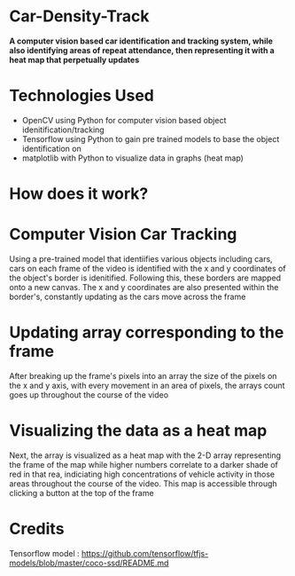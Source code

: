 # Car-Density-Track
**A computer vision based car identification and tracking system, while also identifying areas of repeat attendance, then representing it with a heat map that perpetually updates**

# **Technologies Used**
- OpenCV using Python for computer vision based object idenitification/tracking 
- Tensorflow using Python to gain pre trained models to base the object identification on
- matplotlib with Python to visualize data in graphs (heat map)

# **How does it work?**

# **Computer Vision Car Tracking**
Using a pre-trained model that identiifies various objects including cars, cars on each frame of the video is identified with the x and y coordinates of the object's border is idenitified. Following this, these borders are mapped onto a new canvas. The x and y coordinates are also presented within the border's, constantly updating as the cars move across the frame

# **Updating array corresponding to the frame**
After breaking up the frame's pixels into an array the size of the pixels on the x and y axis, with every movement in an area of pixels, the arrays count goes up throughout the course of the video

# **Visualizing the data as a heat map**
Next, the array is visualized as a heat map with the 2-D array representing the frame of the map while higher numbers correlate to a darker shade of red in that rea, indiciating high concentrations of vehicle activity in those areas throughout the course of the video. This map is accessible through clicking a button at the top of the frame

# **Credits**
Tensorflow model : https://github.com/tensorflow/tfjs-models/blob/master/coco-ssd/README.md

